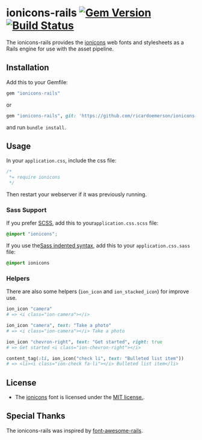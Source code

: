 ionicons-rails [![Gem Version](https://img.shields.io/badge/gem-v2.0.1.0-blue.svg)](https://github.com/ricardoemerson/ionicons-rails) [![Build Status](https://img.shields.io/badge/build-passing-green.svg)](https://github.com/ricardoemerson/ionicons-rails)
===============================================================================================================================================================================================================================================================

The ionicons-rails provides the [ionicons](http://ionicons.com/) web fonts and stylesheets as a Rails engine for use with the asset pipeline.

Installation
------------

Add this to your Gemfile:

```ruby
gem "ionicons-rails"
```

or

```ruby
gem "ionicons-rails", git: 'https://github.com/ricardoemerson/ionicons-rails.git'
```

and run `bundle install`.

Usage
-----

In your `application.css`, include the css file:

```css
/*
 *= require ionicons
 */
```

Then restart your webserver if it was previously running.

### Sass Support

If you prefer [SCSS](http://sass-lang.com/documentation/file.SASS_REFERENCE.html), add this to your`application.css.scss` file:

```scss
@import "ionicons";
```

If you use the[Sass indented syntax](http://sass-lang.com/docs/yardoc/file.INDENTED_SYNTAX.html), add this to your `application.css.sass` file:

```sass
@import ionicons
```

### Helpers

There are also some helpers (`ion_icon` and `ion_stacked_icon`) for improve use.

```ruby
ion_icon "camera"
# => <i class="ion-camera"></i>

ion_icon "camera", text: "Take a photo"
# => <i class="ion-camera"></i> Take a photo

ion_icon "chevron-right", text: "Get started", right: true
# => Get started <i class="ion-chevron-right"></i>

content_tag(:li, ion_icon("check li", text: "Bulleted list item"))
# => <li><i class="ion-check fa-li"></i> Bulleted list item</li>
```

License
-------

-	The [ionicons](http://ionicons.com/) font is licensed under the [MIT license.](http://opensource.org/licenses/MIT).

Special Thanks
--------------

The ionicons-rails was inspired by [font-awesome-rails](https://github.com/bokmann/font-awesome-rails).
